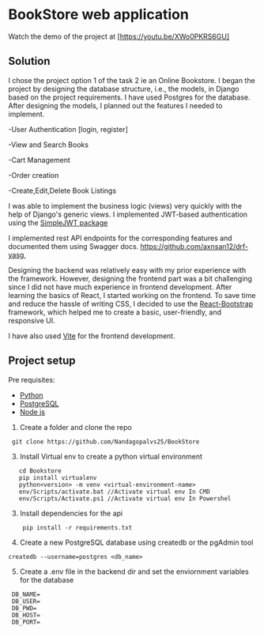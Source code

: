 # BookStore web application
Watch the demo of the project at [https://youtu.be/XWo0PKRS6GU]

## Solution
I chose the project option 1 of the task 2 ie an Online Bookstore. 
I began the project by designing the database structure, i.e., the models, in Django based on the project requirements. I have used Postgres for the database. After designing the models, I planned out the features I needed to implement. 

-User Authentication [login, register]

-View and Search Books

-Cart Management

-Order creation

-Create,Edit,Delete Book Listings

I was able to implement the business logic (views) very quickly with the help of Django's generic views. I implemented JWT-based authentication using the [SimpleJWT package](https://pypi.org/project/djangorestframework-simplejwt/)

I implemented rest API endpoints for the corresponding features and documented them using Swagger docs.
https://github.com/axnsan12/drf-yasg,

Designing the backend was relatively easy with my prior experience with the framework.
However, designing the frontend part was a bit challenging since I did not have much experience in frontend development. After learning the basics of React, I started working on the frontend. To save time and reduce the hassle of writing CSS, I decided to use the [React-Bootstrap](https://react-bootstrap.netlify.app/) framework, which helped me to create a basic, user-friendly, and responsive UI.

I have also used [Vite](https://vitejs.dev/) for the frontend development. 

## Project setup
Pre requisites:
 - [Python](https://www.python.org/)
 - [PostgreSQL](https://www.postgresql.org/)
 - [Node js](https://nodejs.org/en)

1. Create a folder and clone the repo 
```
 git clone https://github.com/Nandagopalvs25/BookStore
```
3. Install Virtual env to create a python virtual environment
```
   cd Bookstore
   pip install virtualenv
   python<version> -m venv <virtual-environment-name>
   env/Scripts/activate.bat //Activate virtual env In CMD
   env/Scripts/Activate.ps1 //Activate virtual env In Powershel
```
3. Install dependencies for the api
```
    pip install -r requirements.txt
```
4. Create a new PostgreSQL database using createdb or the pgAdmin tool
```
createdb --username=postgres <db_name>
```
5. Create a .env file in the backend dir and set the enviornment variables for the database
 ```
  DB_NAME=
  DB_USER=
  DB_PWD=
  DB_HOST=
  DB_PORT=
```


